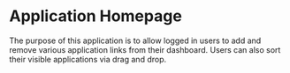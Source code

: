 # Application Homepage

The purpose of this application is to allow logged in users to add and remove various application links from their dashboard.  Users can also sort their visible applications via drag and drop.
